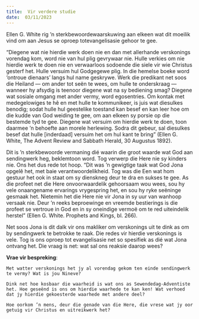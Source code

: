 ```yaml
---
title:  Vir verdere studie
date:  03/11/2023
---
```


Ellen G. White rig ’n sterkbewoordewaarskuwing aan elkeen wat dit moeilik vind om aan Jesus se oproep totevangelisasie gehoor te gee.

“Diegene wat nie hierdie werk doen nie en dan met allerhande verskonings vorendag kom, word nie van hul plig gevrywaar nie. Hulle verkies om nie hierdie werk te doen nie en verwaarloos sodoende die siele vir wie Christus gesterf het. Hulle versuim hul Godgegewe plig. In die hemelse boeke word ‘ontroue dienaars’ langs hul name geskrywe. Werk die predikant net soos die Heiland — om ander tot seën te wees, om hulle te onderskraag — wanneer hy afsydig is teenoor diegene wat na sy bediening smag? Diegene wat sosiale omgang met ander vermy, word egosentries. Om kontak met medegelowiges te hê en met hulle te kommunikeer, is juis wat diesulkes benodig; sodat hulle hul geestelike toestand kan besef en kan leer hoe om die kudde van God weiding te gee, om aan elkeen sy porsie op die bestemde tyd te gee. Diegene wat versuim om hierdie werk te doen, toon daarmee ’n behoefte aan morele herlewing. Sodra dit gebeur, sal diesulkes besef dat hulle [inderdaad] versuim het om hul kant te bring” (Ellen G. White, The Advent Review and Sabbath Herald, 30 Augustus 1892).

Dit is ’n sterkbewoorde vermaning dié waarin die groot waarde wat God aan sendingwerk heg, beklemtoon word. Tog verwerp die Here nie sy kinders nie. Ons het dus rede tot hoop. “Dit was ’n gewigtige taak wat God Jona opgelê het, met baie verantwoordelikheid. Tog was die Een wat hom gestuur het ook in staat om sy dienskneg deur te dra en sukses te gee. As die profeet net die Here onvoorwaardelik gehoorsaam wou wees, sou hy vele onaangename ervarings vrygespring het, en sou hy ryke seëninge gesmaak het. Nietemin het die Here nie vir Jona in sy uur van wanhoop versaak nie. Deur ’n reeks beproewinge en vreemde bestierings is die profeet se vertroue in God en in sy oneindige vermoë om te red uiteindelik herstel” (Ellen G. White. Prophets and Kings, bl. 266).

Net soos Jona is dit dalk vir ons makliker om verskonings uit te dink as om by sendingwerk te betrokke te raak. Die redes vir hierdie verskonings is vele. Tog is ons oproep tot evangelisasie net so spesifiek as dié wat Jona ontvang het. Die vraag is net: wat sal ons reaksie daarop wees?

**Vrae vir bespreking**:

`Met watter verskonings het jy al vorendag gekom ten einde sendingwerk te vermy? Wat is jou Nineve? `

`Dink net hoe kosbaar die waarheid is wat ons as Sewendedag-Adventiste het. Hoe geseënd is ons om hierdie waarhede te kan ken! Wat verhoed dat jy hierdie gekoesterde waarhede met andere deel?  `

`Hoe oorkom ’n mens, deur die genade van die Here, die vrese wat jy oor getuig vir Christus en uitreikwerk het? `